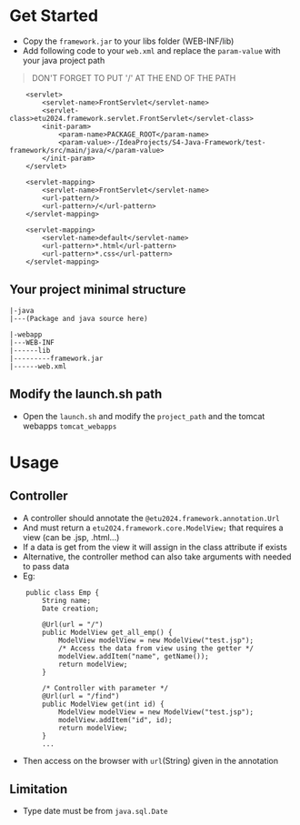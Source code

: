 # Get Started
- Copy the `framework.jar` to your libs folder (WEB-INF/lib)
- Add following code to your `web.xml` and replace the `param-value` with your java project path
> DON'T FORGET TO PUT '/' AT THE END OF THE PATH
```
    <servlet>
        <servlet-name>FrontServlet</servlet-name>
        <servlet-class>etu2024.framework.servlet.FrontServlet</servlet-class>
        <init-param>
            <param-name>PACKAGE_ROOT</param-name>
            <param-value>-/IdeaProjects/S4-Java-Framework/test-framework/src/main/java/</param-value>
        </init-param>
    </servlet>

    <servlet-mapping>
        <servlet-name>FrontServlet</servlet-name>
        <url-pattern/>
        <url-pattern>/</url-pattern>
    </servlet-mapping>

    <servlet-mapping>
        <servlet-name>default</servlet-name>
        <url-pattern>*.html</url-pattern>
        <url-pattern>*.css</url-pattern>
    </servlet-mapping>
```
## Your project minimal structure
```
|-java
|---(Package and java source here)

|-webapp
|---WEB-INF
|------lib
|---------framework.jar
|------web.xml
```
## Modify the launch.sh path
- Open the `launch.sh` and modify the `project_path` and the tomcat webapps `tomcat_webapps`


# Usage

## Controller
- A controller should annotate the `@etu2024.framework.annotation.Url`
- And must return a `etu2024.framework.core.ModelView;` that requires a view (can be .jsp, .html...)
- If a data is get from the view it will assign in the class attribute if exists
- Alternative, the controller method can also take arguments with needed to pass data
- Eg:
```
    public class Emp {
        String name;
        Date creation;
    
        @Url(url = "/")
        public ModelView get_all_emp() {
            ModelView modelView = new ModelView("test.jsp");
            /* Access the data from view using the getter */
            modelView.addItem("name", getName());
            return modelView;
        }
        
        /* Controller with parameter */
        @Url(url = "/find")
        public ModelView get(int id) {
            ModelView modelView = new ModelView("test.jsp");
            modelView.addItem("id", id);
            return modelView;
        }
        ...
```
- Then access on the browser with `url`(String) given in the annotation

## Limitation
- Type date must be from `java.sql.Date`
